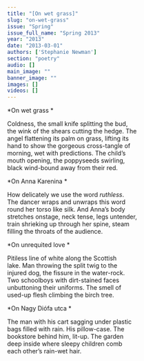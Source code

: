 ```yaml
---
title: "[On wet grass]"
slug: "on-wet-grass"
issue: "Spring"
issue_full_name: "Spring 2013"
year: "2013"
date: "2013-03-01"
authors: ['Stephanie Newman']
section: "poetry"
audio: []
main_image: ""
banner_image: ""
images: []
videos: []
---
```

*On wet grass *

 Coldness, the small knife splitting the bud,  
the wink of the shears cutting the hedge. The  
angel flattening its palm on grass, lifting its  
hand to show the gorgeous cross-tangle of  
morning, wet with predictions. The child’s  
mouth opening, the poppyseeds swirling,  
black wind-bound away from their red. 

 *On Anna Karenina *

 How delicately we use the word *ruthless*.  
The dancer wraps and unwraps this word  
round her torso like silk. And Anna’s body  
stretches onstage, neck tense, legs untender,  
train shrieking up through her spine, steam  
filling the throats of the audience.

 *On unrequited love *

 Pitiless line of white along the Scottish  
lake. Man throwing the split twig to the  
injured dog, the fissure in the water-rock.  
Two schoolboys with dirt-stained faces  
unbuttoning their uniforms. The smell of  
used-up flesh climbing the birch tree. 

 *On Nagy Diófa utca *

 The man with his cart sagging under plastic  
bags filled with rain. His pillow-case. The  
bookstore behind him, lit-up. The garden  
deep inside where sleepy children comb  
each other’s rain-wet hair. 



